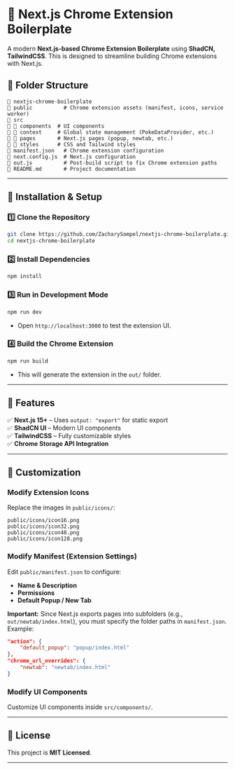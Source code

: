 # 🚀 Next.js Chrome Extension Boilerplate

A modern **Next.js-based Chrome Extension Boilerplate** using **ShadCN, TailwindCSS**. This is designed to streamline building Chrome extensions with Next.js.

## 💂️ Folder Structure
```
💚 nextjs-chrome-boilerplate
📂 public          # Chrome extension assets (manifest, icons, service worker)
📂 src
📌 📂 components  # UI components
📌 📂 context     # Global state management (PokeDataProvider, etc.)
📌 📂 pages       # Next.js pages (popup, newtab, etc.)
📌 📂 styles      # CSS and Tailwind styles
📝 manifest.json   # Chrome extension configuration
📝 next.config.js  # Next.js configuration
📝 out.js          # Post-build script to fix Chrome extension paths
📝 README.md       # Project documentation
```

---

## 🚀 Installation & Setup
### **1️⃣ Clone the Repository**
```sh
git clone https://github.com/ZacharySompel/nextjs-chrome-boilerplate.git
cd nextjs-chrome-boilerplate
```

### **2️⃣ Install Dependencies**
```sh
npm install
```

### **3️⃣ Run in Development Mode**
```sh
npm run dev
```
- Open `http://localhost:3000` to test the extension UI.

### **4️⃣ Build the Chrome Extension**
```sh
npm run build
```
- This will generate the extension in the `out/` folder.

---

## 🌟 Features
✅ **Next.js 15+** – Uses `output: "export"` for static export  
✅ **ShadCN UI** – Modern UI components  
✅ **TailwindCSS** – Fully customizable styles  
✅ **Chrome Storage API Integration**  

---

## 🎨 Customization
### **Modify Extension Icons**
Replace the images in `public/icons/`:
```
public/icons/icon16.png
public/icons/icon32.png
public/icons/icon48.png
public/icons/icon128.png
```

### **Modify Manifest (Extension Settings)**
Edit `public/manifest.json` to configure:
- **Name & Description**
- **Permissions**
- **Default Popup / New Tab**

**Important:** Since Next.js exports pages into subfolders (e.g., `out/newtab/index.html`), you must specify the folder paths in `manifest.json`. Example:
```json
"action": {
    "default_popup": "popup/index.html"
},
"chrome_url_overrides": {
    "newtab": "newtab/index.html"
}
```

### **Modify UI Components**
Customize UI components inside `src/components/`.

---

## 🐜 License
This project is **MIT Licensed**.

---